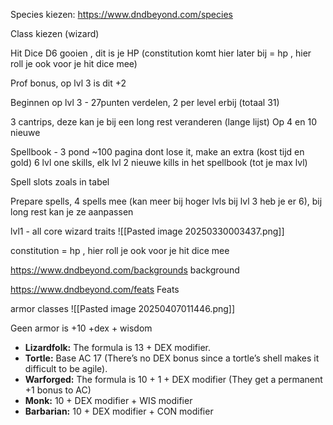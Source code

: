 
Species kiezen: https://www.dndbeyond.com/species

Class kiezen (wizard)

Hit Dice D6 gooien , dit is je HP    (constitution komt hier later bij = hp , hier roll je ook voor je hit dice mee)

Prof bonus, op lvl 3 is dit +2

Beginnen op lvl 3 - 27punten verdelen, 2 per level erbij (totaal 31)

3 cantrips, deze kan je bij een long rest veranderen (lange lijst) Op 4 en 10 nieuwe

Spellbook - 3 pond ~100 pagina  dont lose it, make an extra (kost tijd en gold)
6 lvl one skills, elk lvl 2 nieuwe kills in het spellbook (tot je max lvl)

Spell slots zoals in tabel

Prepare spells, 4 spells mee (kan meer bij hoger lvls bij lvl 3 heb je er 6), bij long rest kan je ze aanpassen


lvl1 - all core wizard traits
![[Pasted image 20250330003437.png]]

constitution = hp , hier roll je ook voor je hit dice mee

https://www.dndbeyond.com/backgrounds background

https://www.dndbeyond.com/feats  Feats


armor classes
![[Pasted image 20250407011446.png]]

Geen armor is +10 +dex + wisdom
- **Lizardfolk:** The formula is 13 + DEX modifier.
- **Tortle:** Base AC 17 (There’s no DEX bonus since a tortle’s shell makes it difficult to be agile).
- **Warforged:** The formula is 10 + 1 + DEX modifier (They get a permanent +1 bonus to AC)
- **Monk:** 10 + DEX modifier + WIS modifier
- **Barbarian:** 10 + DEX modifier + CON modifier

